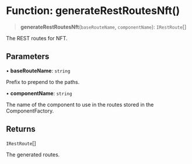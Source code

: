 # Function: generateRestRoutesNft()

> **generateRestRoutesNft**(`baseRouteName`, `componentName`): `IRestRoute`[]

The REST routes for NFT.

## Parameters

• **baseRouteName**: `string`

Prefix to prepend to the paths.

• **componentName**: `string`

The name of the component to use in the routes stored in the ComponentFactory.

## Returns

`IRestRoute`[]

The generated routes.
